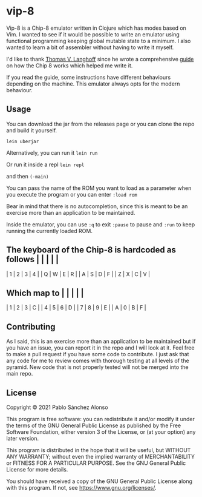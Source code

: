 # vip-8

Vip-8 is a Chip-8 emulator written in Clojure which has modes based on Vim. I wanted to see if it would be possible to write an emulator using functional programming keeping global mutable state to a minimum. I also wanted to learn a bit of assembler without having to write it myself. 

I'd like to thank [Thomas V. Langhoff](https://github.com/tobiasvl) since he wrote a comprehensive [guide](https://tobiasvl.github.io/blog/write-a-chip-8-emulator/) on how the Chip 8 works which helped me write it. 

If you read the guide, some instructions have different behaviours depending on the machine. This emulator always opts for the modern behaviour. 

## Usage

You can download the jar from the releases page or you can clone the repo and build it yourself. 

`lein uberjar`

Alternatively, you can run it
`lein run`

Or run it inside a repl
`lein repl`

and then
`(-main)`

You can pass the name of the ROM you want to load as a parameter when you execute the program or you can enter
`:load rom`

Bear in mind that there is no autocompletion, since this is meant to be an exercise more than an application to be maintained.

Inside the emulator, you can use `:q` to exit `:pause` to pause and `:run` to keep running the currently loaded ROM. 

The keyboard of the Chip-8 is hardcoded as follows
|   |   |   |   |
-----------------
| 1 | 2 | 3 | 4 |
| Q | W | E | R |
| A | S | D | F |
| Z | X | C | V |

Which map to
|   |   |   |   |
-----------------
| 1 | 2 | 3 | C |
| 4 | 5 | 6 | D |
| 7 | 8 | 9 | E |
| A | 0 | B | F |

## Contributing
As I said, this is an exercise more than an application to be maintained but if you have an issue, you can report it in the repo and I will look at it. 
Feel free to make a pull request if you have some code to contribute. I just ask that any code for me to review comes with thorough testing at all levels of the pyramid. New code that is not properly tested will not be merged into the main repo. 


## License

Copyright © 2021 Pablo Sánchez Alonso

This program is free software: you can redistribute it and/or modify
it under the terms of the GNU General Public License as published by
the Free Software Foundation, either version 3 of the License, or
(at your option) any later version.

This program is distributed in the hope that it will be useful,
but WITHOUT ANY WARRANTY; without even the implied warranty of
MERCHANTABILITY or FITNESS FOR A PARTICULAR PURPOSE.  See the
GNU General Public License for more details.

You should have received a copy of the GNU General Public License
along with this program.  If not, see <https://www.gnu.org/licenses/>.
